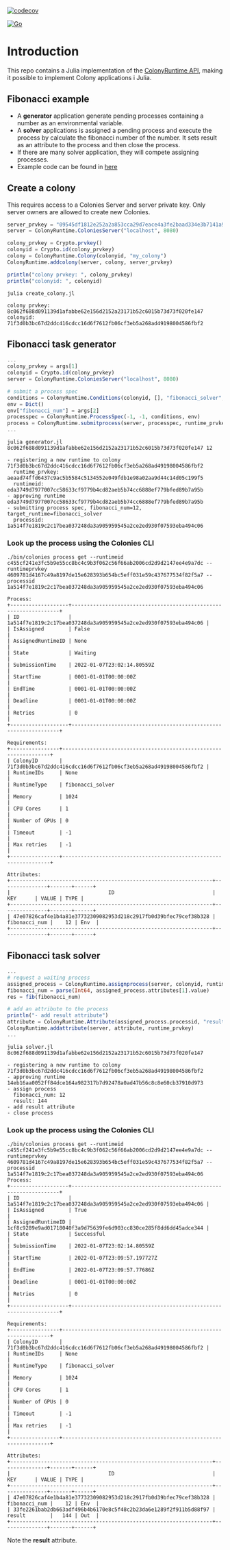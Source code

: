 [![codecov](https://codecov.io/gh/colonyos/ColonyRuntime.jl/branch/main/graph/badge.svg?token=EJJ6X2ST2L)](https://codecov.io/gh/colonyos/ColonyRuntime.jl)

[![Go](https://github.com/colonyos/ColonyRuntime.jl/actions/workflows/julia.yaml/badge.svg?branch=main)](https://github.com/colonyos/ColonyRuntime.jl/actions/workflows/julia.yaml)

# Introduction
This repo contains a Julia implementation of the [ColonyRuntime API](https://github.com/colonyos/colonies), making it possible to implement Colony applications i Julia.

## Fibonacci example
* A **generator** application generate pending processes containing a number as an environmental variable. 
* A **solver** applications is assigned a pending process and execute the process by calculate the fibonacci number of the number. It sets result as an attribute to the process and then close the process.
* If there are many solver application, they will compete assigning processes.
* Example code can be found in [here](https://github.com/colonyos/ColonyRuntime.jl/tree/main/examples/fibonacci)

## Create a colony
This requires access to a Colonies Server and server private key. Only server owners are allowed to create new Colonies.

```julia
server_prvkey = "09545df1812e252a2a853cca29d7eace4a3fe2baad334e3b7141a98d43c31e7b" 
server = ColonyRuntime.ColoniesServer("localhost", 8080)

colony_prvkey = Crypto.prvkey()
colonyid = Crypto.id(colony_prvkey)
colony = ColonyRuntime.Colony(colonyid, "my_colony")
ColonyRuntime.addcolony(server, colony, server_prvkey)

println("colony prvkey: ", colony_prvkey)
println("colonyid: ", colonyid)
```

```console
julia create_colony.jl 

colony prvkey: 8c062f688d091139d1afabbe62e156d2152a23171b52c6015b73d73f020fe147
colonyid: 71f3d0b3bc67d2ddc416cdcc16d6f7612fb06cf3eb5a268ad49198004586fbf2
```

## Fibonacci task generator

```julia
...
colony_prvkey = args[1]
colonyid = Crypto.id(colony_prvkey)
server = ColonyRuntime.ColoniesServer("localhost", 8080)

# submit a process spec
conditions = ColonyRuntime.Conditions(colonyid, [], "fibonacci_solver", 1, 1024, 0) # 1 core, 1024 MiB memory, no GPU
env = Dict()
env["fibonacci_num"] = args[2]
processpec = ColonyRuntime.ProcessSpec(-1, -1, conditions, env)
process = ColonyRuntime.submitprocess(server, processpec, runtime_prvkey)
...
```

```console
julia generator.jl 8c062f688d091139d1afabbe62e156d2152a23171b52c6015b73d73f020fe147 12

- registering a new runtime to colony 71f3d0b3bc67d2ddc416cdcc16d6f7612fb06cf3eb5a268ad49198004586fbf2
  runtime_prvkey: aeaad74ffd6437c9ac5b5584c5134552e049fdb1e98a02aa9d44c14d05c199f5
  runtimeid: eda3749d7977007cc58633cf9779b4cd82aeb5b74cc6888ef779bfed89b7a95b
- approving runtime eda3749d7977007cc58633cf9779b4cd82aeb5b74cc6888ef779bfed89b7a95b
- submitting process spec, fibonacci_num=12, target_runtime=fibonacci_solver
  processid: 1a514f7e1819c2c17bea037248da3a905959545a2ce2ed930f07593eba494c06
```

### Look up the process using the Colonies CLI
``` console
./bin/colonies process get --runtimeid c455cf241e3fc5b9e55cc8bc4c9b3f062c56f66ab2006cd2d9d2147ee4e9a7dc --runtimeprvkey 4609781d4167c49a8197de15e628393b654bc5eff031e59c437677534f82f5a7 --processid 1a514f7e1819c2c17bea037248da3a905959545a2ce2ed930f07593eba494c06

Process:
+-------------------+------------------------------------------------------------------+
| ID                | 1a514f7e1819c2c17bea037248da3a905959545a2ce2ed930f07593eba494c06 |
| IsAssigned        | False                                                            |
| AssignedRuntimeID | None                                                             |
| State             | Waiting                                                          |
| SubmissionTime    | 2022-01-07T23:02:14.80559Z                                       |
| StartTime         | 0001-01-01T00:00:00Z                                             |
| EndTime           | 0001-01-01T00:00:00Z                                             |
| Deadline          | 0001-01-01T00:00:00Z                                             |
| Retries           | 0                                                                |
+-------------------+------------------------------------------------------------------+

Requirements:
+----------------+------------------------------------------------------------------+
| ColonyID       | 71f3d0b3bc67d2ddc416cdcc16d6f7612fb06cf3eb5a268ad49198004586fbf2 |
| RuntimeIDs     | None                                                             |
| RuntimeType    | fibonacci_solver                                                 |
| Memory         | 1024                                                             |
| CPU Cores      | 1                                                                |
| Number of GPUs | 0                                                                |
| Timeout        | -1                                                               |
| Max retries    | -1                                                               |
+----------------+------------------------------------------------------------------+

Attributes:
+------------------------------------------------------------------+---------------+-------+------+
|                                ID                                |      KEY      | VALUE | TYPE |
+------------------------------------------------------------------+---------------+-------+------+
| 47e07826caf4e1b4a81e37732309082953d218c2917fb0d39bfec79cef38b328 | fibonacci_num |    12 | Env  |
+------------------------------------------------------------------+---------------+-------+------+
```

## Fibonacci task solver 

```julia
...
# request a waiting process
assigned_process = ColonyRuntime.assignprocess(server, colonyid, runtime_prvkey)
fibonacci_num = parse(Int64, assigned_process.attributes[1].value)
res = fib(fibonacci_num)

# add an attribute to the process
println("- add result attribute")
attribute = ColonyRuntime.Attribute(assigned_process.processid, "result", string(res))
ColonyRuntime.addattribute(server, attribute, runtime_prvkey)
...
```

```console
julia solver.jl 8c062f688d091139d1afabbe62e156d2152a23171b52c6015b73d73f020fe147

- registering a new runtime to colony 71f3d0b3bc67d2ddc416cdcc16d6f7612fb06cf3eb5a268ad49198004586fbf2
- approving runtime 14eb16aa0052ff84dce164a982317b7d92478a0ad47b56c8c8e60cb37910d973
- assign process
  fibonacci_num: 12
  result: 144
- add result attribute
- close process
```

### Look up the process using the Colonies CLI
```console
./bin/colonies process get --runtimeid c455cf241e3fc5b9e55cc8bc4c9b3f062c56f66ab2006cd2d9d2147ee4e9a7dc --runtimeprvkey 4609781d4167c49a8197de15e628393b654bc5eff031e59c437677534f82f5a7 --processid 1a514f7e1819c2c17bea037248da3a905959545a2ce2ed930f07593eba494c06
Process:
+-------------------+------------------------------------------------------------------+
| ID                | 1a514f7e1819c2c17bea037248da3a905959545a2ce2ed930f07593eba494c06 |
| IsAssigned        | True                                                             |
| AssignedRuntimeID | 1cf8c9289e9ad01718040f3a9d75639fe6d903cc830ce285f8dd6dd45adce344 |
| State             | Successful                                                       |
| SubmissionTime    | 2022-01-07T23:02:14.80559Z                                       |
| StartTime         | 2022-01-07T23:09:57.197727Z                                      |
| EndTime           | 2022-01-07T23:09:57.77686Z                                       |
| Deadline          | 0001-01-01T00:00:00Z                                             |
| Retries           | 0                                                                |
+-------------------+------------------------------------------------------------------+

Requirements:
+----------------+------------------------------------------------------------------+
| ColonyID       | 71f3d0b3bc67d2ddc416cdcc16d6f7612fb06cf3eb5a268ad49198004586fbf2 |
| RuntimeIDs     | None                                                             |
| RuntimeType    | fibonacci_solver                                                 |
| Memory         | 1024                                                             |
| CPU Cores      | 1                                                                |
| Number of GPUs | 0                                                                |
| Timeout        | -1                                                               |
| Max retries    | -1                                                               |
+----------------+------------------------------------------------------------------+

Attributes:
+------------------------------------------------------------------+---------------+-------+------+
|                                ID                                |      KEY      | VALUE | TYPE |
+------------------------------------------------------------------+---------------+-------+------+
| 47e07826caf4e1b4a81e37732309082953d218c2917fb0d39bfec79cef38b328 | fibonacci_num |    12 | Env  |
| 33fe2261bab2db663adf496b4b6170e8c5f48c2b23da6e1289f2f911b5d88f97 | result        |   144 | Out  |
+------------------------------------------------------------------+---------------+-------+------+
```

Note the **result** attribute.
